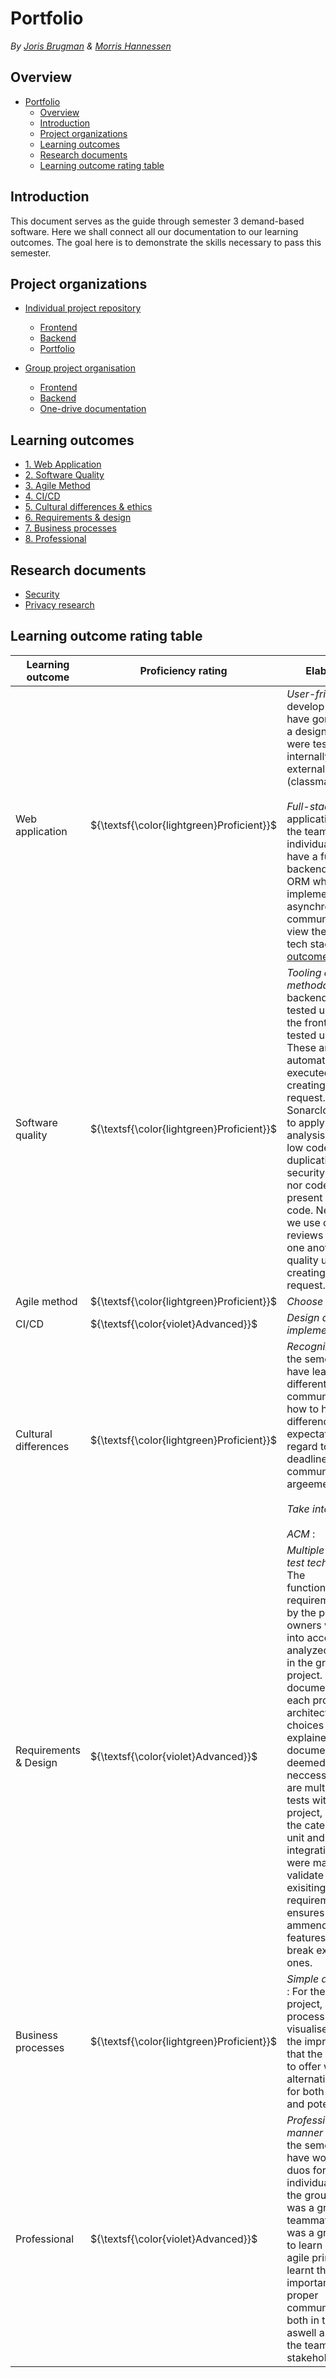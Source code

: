 # Portfolio

_By [Joris Brugman](https://github.com/theartcher) & [Morris Hannessen](https://github.com/MorrisHannessen)_

## Overview

- [Portfolio](#portfolio)
  - [Overview](#overview)
  - [Introduction](#introduction)
  - [Project organizations](#project-organizations)
  - [Learning outcomes](#learning-outcomes)
  - [Research documents](#research-documents)
  - [Learning outcome rating table](#learning-outcome-rating-table)

## Introduction

This document serves as the guide through semester 3 demand-based software. Here we shall connect all our documentation to our learning outcomes. The goal here is to demonstrate the skills necessary to pass this semester.

## Project organizations

- [Individual project repository](https://github.com/S3-Software-IP/monorepo)

  - [Frontend](https://github.com/S3-Software-IP/monorepo/tree/main/frontend)
  - [Backend](https://github.com/S3-Software-IP/monorepo/tree/main/backend)
  - [Portfolio](README.md#project-organizations)

- [Group project organisation](https://github.com/S3-IO-Dev)
  - [Frontend](https://github.com/S3-IO-Dev/S3-DB-IO-Front-end#s3_db_io)
  - [Backend](https://github.com/S3-IO-Dev/S3_DB_IO#project-name)
  - [One-drive documentation](https://stichtingfontys-my.sharepoint.com/:f:/r/personal/504943_student_fontys_nl/Documents/Sem3/Proftaak?csf=1&web=1&e=ZxcpN5)

## Learning outcomes

- [1. Web Application](./learning-outcomes/1-web-application.md)
- [2. Software Quality](./learning-outcomes/2-software-quality.md)
- [3. Agile Method](./learning-outcomes/3-agile-method.md)
- [4. CI/CD](./learning-outcomes/4-ci-cd.md)
- [5. Cultural differences & ethics](./learning-outcomes/5-cultural-differences-and-ethics.md)
- [6. Requirements & design](./learning-outcomes/6-requirements-and-design.md)
- [7. Business processes](./learning-outcomes/7-business-processes.md)
- [8. Professional](./learning-outcomes/8-professional.md)

## Research documents

- [Security](./research/security.md)
- [Privacy research](./research/privacy.md)

## Learning outcome rating table

| **Learning outcome**  | **Proficiency rating**                    | **Elaboration**                                                                                                                                                                                                                                                                                                                                                                                                                                                                                                                          |
| --------------------- | ----------------------------------------- | ---------------------------------------------------------------------------------------------------------------------------------------------------------------------------------------------------------------------------------------------------------------------------------------------------------------------------------------------------------------------------------------------------------------------------------------------------------------------------------------------------------------------------------------- |
| Web application       | ${\textsf{\color{lightgreen}Proficient}}$ | _User-friendly_ : The develop frontends have gone through a design phase and were tested both internally and externally (classmates/POs).<br><br> _Full-stack_ : The applications in both the team and individual projects have a functional backend using an ORM which implement asynchronous communication. To view the specific tech stacks see [the outcomes](#learning-outcomes).                                                                                                                                                   |
| Software quality      | ${\textsf{\color{lightgreen}Proficient}}$ | _Tooling and methodology_ : All backend code is tested using xUnit, the frontends are tested using Jest. These are automatically executed upon creating a pull request. Sonarcloud is used to apply static code analysis to ensure low code duplication, no security hotspots nor code smells are present within the code. Next to that we use code reviews to ensure one another's quality upon creating pull request.                                                                                                                  |
| Agile method          | ${\textsf{\color{lightgreen}Proficient}}$ | _Choose_ :                                                                                                                                                                                                                                                                                                                                                                                                                                                                                                                               |
| CI/CD                 | ${\textsf{\color{violet}Advanced}}$       | _Design and implement_ :                                                                                                                                                                                                                                                                                                                                                                                                                                                                                                                 |
| Cultural differences  | ${\textsf{\color{lightgreen}Proficient}}$ | _Recognize_ : During the semester we have learned different ways to communicate and how to handle a difference in expectations with regard to deadlines, communication and argeements.<br><br>_Take into account_ :<br><br>_ACM_ :                                                                                                                                                                                                                                                                                                       |
| Requirements & Design | ${\textsf{\color{violet}Advanced}}$       | _Multiple types of test techniques_ : The functional/technical requirements set by the product owners were taken into account, analyzed and used in the group project. In the documentation of each project the architectural choices have been explained and documented where deemed neccessary. There are multiple type of tests within each project, mostly in the category of UI, unit and integration. These were made to validate the exisiting requirements and ensures any future ammends to features don't break existing ones. |
| Business processes    | ${\textsf{\color{lightgreen}Proficient}}$ | _Simple and related_ : For the group project, a business process was visualised to show the improvement that the app is able to offer with alternative flows for both existing and potential paths.                                                                                                                                                                                                                                                                                                                                      |
| Professional          | ${\textsf{\color{violet}Advanced}}$       | _Professional manner_ : During the semester we have worked in duos for the individual project, the group project was a group of 6 teammates. The GP was a great place to learn and use agile principles. We learnt the importance of proper communication both in the team aswell as between the team and stakeholder(-s).                                                                                                                                                                                                               |

<!---
 <div style="color:Crimson">Undefined</div>
<div style="color:DarkOrange">Orienting</div>
<div style="color:Cyan">Beginning</div>
<div style="color:MediumSpringGreen">Proficient</div>
<div style="color:Violet">Advanced</div>

${\textsf{\color{crimson}Undefined}}$
${\textsf{\color{darkOrange}Orienting}}$
${\textsf{\color{cyan}Beginning}}$
${\textsf{\color{lightgreen}Proficient}}$
${\textsf{\color{violet}Advanced}}$
-->
